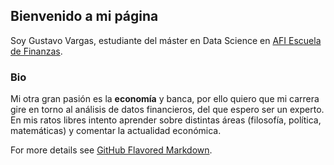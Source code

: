 ## Bienvenido a mi página

Soy Gustavo Vargas, estudiante del máster en Data Science en [AFI Escuela de Finanzas](https://www.afiescueladefinanzas.es/).

### Bio

Mi otra gran pasión es la **economía** y banca, por ello quiero que mi carrera gire en torno al análisis de datos financieros, del que espero ser un experto. En mis ratos libres intento aprender sobre distintas áreas (filosofía, política, matemáticas) y comentar la actualidad económica. 

For more details see [GitHub Flavored Markdown](https://guides.github.com/features/mastering-markdown/).
